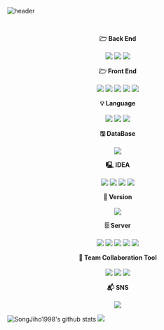 ![header](https://capsule-render.vercel.app/api?type=waving&color=FFFF33&height=300&section=header&text=Welcome%20To%20Jiho's%20GitHub&fontSize=70&fontColor=ffffff)


<br/>

<p align="center" display="inline-block">
    <Strong>🗁 Back End</Strong><br/><br/>
    <img src="https://img.shields.io/badge/jQuery-0769AD?style=for-the-badge&logo=jQuery&logoColor=white&fontColor=white">
    <img src="https://img.shields.io/badge/Spring-6DB33F?style=for-the-badge&logo=Spring&logoColor=white&fontColor=white">
    <img src="https://img.shields.io/badge/MyBatis-DA1F26?style=for-the-badge&logo=MyBatis&logoColor=white&fontColor=white">  
</p>

<p align="center" display="inline-block">
    <Strong>🗁 Front End</Strong><br/><br/>
    <img src="https://img.shields.io/badge/React-61DAFB?style=for-the-badge&logo=React&logoColor=white&fontColor=white">
    <img src="https://img.shields.io/badge/HTML5-E34F26?style=for-the-badge&logo=HTML5&logoColor=white&fontColor=white">
    <img src="https://img.shields.io/badge/CSS3-1572B6?style=for-the-badge&logo=CSS3&logoColor=white&fontColor=white">
    <img src="https://img.shields.io/badge/JavaScript-F7DF1E?style=for-the-badge&logo=JavaScript&logoColor=white&fontColor=white">
    <img src="https://img.shields.io/badge/Bootstrap-7952B3?style=for-the-badge&logo=Bootstrap&logoColor=white&fontColor=white">
</p>

<p align="center" display="inline-block">
    <Strong>💡 Language</Strong><br/><br/>
    <img src="https://img.shields.io/badge/C-A8B9CC?style=for-the-badge&logo=C&logoColor=white&fontColor=white">
    <img src="https://img.shields.io/badge/Python-3776AB?style=for-the-badge&logo=Python&logoColor=white&fontColor=white">
    <img src="https://img.shields.io/badge/Java-13448F?style=for-the-badge&logo=Java&logoColor=white&fontColor=white">
</p>

<p align="center" display="inline-block">
    <Strong>🖫 DataBase</Strong><br/><br/>
    <img src="https://img.shields.io/badge/Oracle-F80000?style=for-the-badge&logo=Oracle&logoColor=white&fontColor=white">
</p>

<p align="center" display="inline-block">
    <Strong>🖳 IDEA</Strong><br/><br/>
    <img src="https://img.shields.io/badge/Visual Studio Code-007ACC?style=for-the-badge&logo=Visual Studio Code&logoColor=white&fontColor=white">
    <img src="https://img.shields.io/badge/Eclipse IDE-2C2255?style=for-the-badge&logo=Eclipse IDE&logoColor=white&fontColor=white">
    <img src="https://img.shields.io/badge/Visual Studio-5C2D91?style=for-the-badge&logo=Visual Studio&logoColor=white&fontColor=white">
    <img src="https://img.shields.io/badge/IntelliJ IDEA-000000?style=for-the-badge&logo=IntelliJ IDEA&logoColor=white&fontColor=white">
</p>

<p align="center" display="inline-block">
    <Strong>💽 Version</Strong><br/><br/>
    <img src="https://img.shields.io/badge/Apache Maven-C71A36?style=for-the-badge&logo=Apache Maven&logoColor=white&fontColor=white">
</p>

<p align="center" display="inline-block">
    <Strong>🗄 Server</Strong><br/><br/>
    <img src="https://img.shields.io/badge/Apache Tomcat-F8DC75?style=for-the-badge&logo=Apache Tomcat&logoColor=white&fontColor=white">
    <img src="https://img.shields.io/badge/Amazon AWS-232F3E?style=for-the-badge&logo=Amazon AWS&logoColor=white&fontColor=white">
    <img src="https://img.shields.io/badge/Docker-2496ED?style=for-the-badge&logo=Docker&logoColor=white&fontColor=white">
    <img src="https://img.shields.io/badge/Ubuntu-E95420?style=for-the-badge&logo=Ubuntu&logoColor=white&fontColor=white">
    <img src="https://img.shields.io/badge/NGINX-009639?style=for-the-badge&logo=NGINX&logoColor=white&fontColor=white">
</p>

<p align="center" display="inline-block">
    <Strong>👤 Team Collaboration Tool</Strong><br/><br/>
    <img src="https://img.shields.io/badge/GitHub-181717?style=for-the-badge&logo=GitHub&logoColor=white&fontColor=white">
    <img src="https://img.shields.io/badge/Notion-000000?style=for-the-badge&logo=Notion&logoColor=white&fontColor=white">
    <img src="https://img.shields.io/badge/Discord-5865F2?style=for-the-badge&logo=Discord&logoColor=white&fontColor=white">
</p>

<p align="center" display="inline-block">
    <Strong>📬 SNS</Strong><br/><br/>
    <img src="https://img.shields.io/badge/Instagram-E4405F?style=for-the-badge&logo=Instagram&logoColor=white&fontColor=white">
</p>

![SongJiho1998's github stats](https://github-readme-stats.vercel.app/api?username=SongJiho1998&show_icons=true)
<img src="https://github-readme-stats.vercel.app/api/top-langs/?username=SongJiho1998&layout=compact&theme=github_dark">


